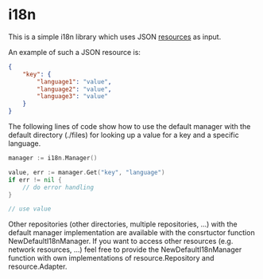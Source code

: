 # i18n

This is a simple i18n library which uses JSON [resources](http://www.github.com/chrstphlbr/resource) as input. 

An example of such a JSON resource is:
```json
{
	"key": {
		"language1": "value",
		"language2": "value",
		"language3": "value"
	}
}
```

The following lines of code show how to use the default manager with the default directory (./files) for looking up a value for a key and a specific language. 
```go
manager := i18n.Manager()

value, err := manager.Get("key", "language")
if err != nil {
	// do error handling
}

// use value

```

Other repositories (other directories, multiple repositories, ...) with the default manager implementation are available with the consrtuctor function NewDefaultI18nManager. If you want to access other resources (e.g. network resources, ...) feel free to provide the NewDefaultI18nManager function with own implementations of resource.Repository and resource.Adapter.
